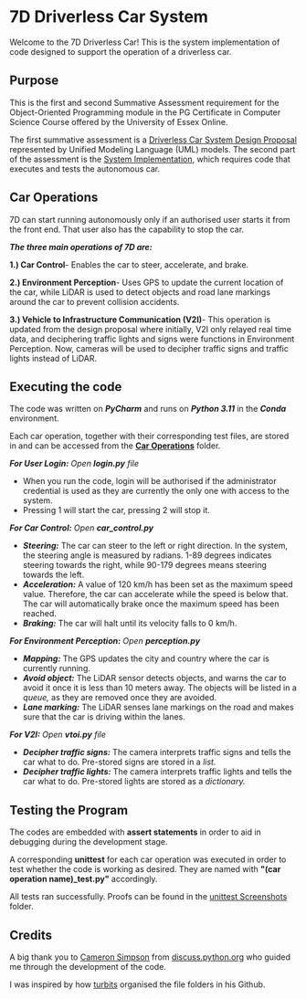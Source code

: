 # 7D Driverless Car System
Welcome to the 7D Driverless Car! This is the system implementation of code designed to support the operation of a driverless car.

## Purpose
This is the first and second Summative Assessment requirement for the Object-Oriented Programming module in the PG Certificate in Computer Science Course offered by the University of Essex Online.

The first summative assessment is a [Driverless Car System Design Proposal](https://github.com/patzsantos/e-portfolio-uoeo/blob/module2/oop/Driverless%20Car%20Summative%20Assessment%201%20and%202/System%20Design%20Proposal/OOP%20Assignment%201_%20A%20Design%20Proposal%20of%20Software%20to%20Support%20Operation%20of%20a%20Driverless%20Car.pdf) represented by Unified Modeling Language (UML) models. The second part of the assessment is the [System Implementation](https://github.com/patzsantos/e-portfolio-uoeo/tree/module2/oop/Driverless%20Car%20Summative%20Assessment%201%20and%202), which requires code that executes and tests the autonomous car. 

## Car Operations
7D can start running autonomously only if an authorised user starts it from the front end. That user also has the capability to stop the car. 

**_The three main operations of 7D are:_**

**1.) Car Control**- Enables the car to steer, accelerate, and brake. 

**2.) Environment Perception**- Uses GPS to update the current location of the car, while LiDAR is used to detect objects and road lane markings around the car to prevent collision accidents. 

**3.) Vehicle to Infrastructure Communication (V2I)**- This operation is updated from the design proposal where initially, V2I only relayed real time data, and deciphering traffic lights and signs were functions in Environment Perception. Now, cameras will be used to decipher traffic signs and traffic lights instead of LiDAR.

## Executing the code
The code was written on ***PyCharm*** and runs on ***Python 3.11*** in the ***Conda*** environment. 

Each car operation, together with their corresponding test files, are stored in and can be accessed from the [**Car Operations**](https://github.com/patzsantos/e-portfolio-uoeo/tree/module2/oop/Driverless%20Car%20Summative%20Assessment%201%20and%202/Car%20Operations) folder.

***For User Login:*** _Open **login.py** file_
- When you run the code, login will be authorised if the administrator credential is used as they are currently the only one with access to the system.
- Pressing 1 will start the car, pressing 2 will stop it. 

***For Car Control:*** _Open **car_control.py**_
- ***Steering:*** The car can steer to the left or right direction. In the system, the steering angle is measured by radians. 1-89 degrees indicates steering towards the right, while 90-179 degrees means steering towards the left.
- ***Acceleration:*** A value of 120 km/h has been set as the maximum speed value. Therefore, the car can accelerate while the speed is below that. The car will automatically brake once the maximum speed has been reached.
- ***Braking:*** The car will halt until its velocity falls to 0 km/h. 

***For Environment Perception:*** _Open **perception.py**_
- ***Mapping:*** The GPS updates the city and country where the car is currently running.
- ***Avoid object:*** The LiDAR sensor detects objects, and warns the car to avoid it once it is less than 10 meters away. The objects will be listed in a _queue,_ as they are removed once they are avoided.
- ***Lane marking:*** The LiDAR senses lane markings on the road and makes sure that the car is driving within the lanes. 

***For V2I:*** _Open **vtoi.py** file_
- ***Decipher traffic signs:*** The camera interprets traffic signs and tells the car what to do. Pre-stored signs are stored in a _list._
- ***Decipher traffic lights:*** The camera interprets traffic lights and tells the car what to do. Pre-stored lights are stored as a _dictionary._
  
## Testing the Program
The codes are embedded with **assert statements** in order to aid in debugging during the development stage. 

A corresponding **unittest** for each car operation was executed in order to test whether the code is working as desired. They are named with **"(car operation name)_test.py"** accordingly. 

All tests ran successfully. Proofs can be found in the [unittest Screenshots](https://github.com/patzsantos/e-portfolio-uoeo/tree/module2/oop/Driverless%20Car%20Summative%20Assessment%201%20and%202/unittest%20Screenshots) folder. 

## Credits
A big thank you to [Cameron Simpson](https://discuss.python.org/u/cameron/summary) from [discuss.python.org](https://discuss.python.org/) who guided me through the development of the code. 

I was inspired by how [turbits](https://github.com/turbits/essex-m2a2/tree/main) organised the file folders in his Github. 
